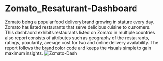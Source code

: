 # Zomato_Resaturant-Dashboard
Zomato being a popular food delivery brand growing in stature every day. Zomato has listed restaurants that serve delicious cuisine to customers. This dashbaord exhibits restaurants listed on Zomato in multiple countries also report consists of attributes such as geography of the restaurants, ratings, popularity, average cost for two and online delivery availability. The report follows the brand color code and keeps the visuals simple to gain maximum insights.
![Zomato-Dash](https://github.com/Msumit-github/Zomato_Resaturant-Dashboard/assets/142087420/fb9043cc-bee2-43c0-a1bb-a673fcce2aca)


